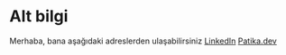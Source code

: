 # Alt bilgi
Merhaba, bana aşağıdaki adreslerden ulaşabilirsiniz
[LinkedIn](https://www.linkedin.com/in/yasaremredogru/)
[Patika.dev](https://app.patika.dev/yemredogru)